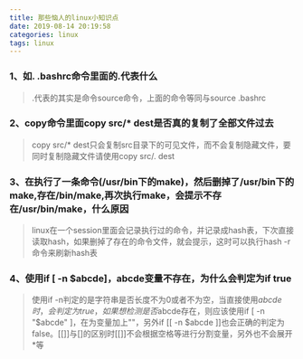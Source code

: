```yaml
---
title: 那些恼人的linux小知识点
date: 2019-08-14 20:19:58
categories: linux
tags: linux
---
```

### 1、如. .bashrc命令里面的.代表什么
> .代表的其实是命令source命令，上面的命令等同与source .bashrc
### 2、copy命令里面copy src/* dest是否真的复制了全部文件过去
> copy src/* dest只会复制src目录下的可见文件，而不会复制隐藏文件，要同时复制隐藏文件请使用copy src/. dest
### 3、在执行了一条命令(/usr/bin下的make)，然后删掉了/usr/bin下的make,存在/bin/make,再次执行make，会提示不存在/usr/bin/make，什么原因
> linux在一个session里面会记录执行过的命令，并记录成hash表，下次直接读取hash，如果删掉了存在的命令文件，就会提示，这时可以执行hash -r命令来刷新hash表
<!-- more -->
### 4、使用if [ -n $abcde]，abcde变量不存在，为什么会判定为if true
> 使用if -n判定的是字符串是否长度不为0或者不为空，当直接使用$abcde时，会判定为true，如果想检测是否$abcde存在，则应该使用if [ -n "$abcde" ]，在为变量加上""，另外if [[ -n $abcde ]]也会正确的判定为false。[[]]与[]的区别时[[]]不会根据空格等进行分割变量，另外也不会展开*等
